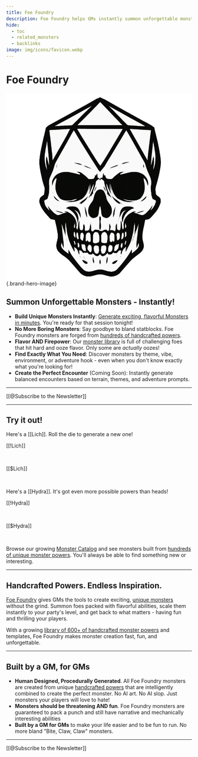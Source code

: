 ```yaml
---
title: Foe Foundry
description: Foe Foundry helps GMs instantly summon unforgettable monsters for 5E and other fantasy TTRPGs. Skip the statblock grind—get handcrafted powers, flavorful foes, and encounter-ready creations built by a GM, for GMs.
hide:
  - toc
  - related_monsters
  - backlinks
image: img/icons/favicon.webp
---
```


# Foe Foundry

![Foe Foundry Skull](./img/icons/favicon.webp){.brand-hero-image}

## Summon Unforgettable Monsters - Instantly!

- **Build Unique Monsters Instantly**: [Generate exciting, flavorful Monsters in minutes](./generate/index.md). You're ready for that session tonight!
- **No More Boring Monsters**: Say goodbye to bland statblocks. Foe Foundry monsters are forged from [hundreds of handcrafted powers](./powers/all.md).
- **Flavor AND Firepower**: Our [monster library](./monsters/index.md) is full of challenging foes that hit hard and ooze flavor. Only some are *actually* oozes!
- **Find Exactly What You Need**: Discover monsters by theme, vibe, environment, or adventure hook - even when you don't know exactly what you're looking for!
- **Create the Perfect Encounter** (Coming Soon): Instantly generate balanced encounters based on terrain, themes, and adventure prompts.

---

[[@Subscribe to the Newsletter]]

---

## Try it out!

Here's a [[Lich]]. Roll the die to generate a new one!  

[[!Lich]]  

<br />

[[$Lich]]  

<br />

Here's a [[Hydra]]. It's got even more possible powers than heads!  

[[!Hydra]]  

<br/>

[[$Hydra]]  

<br/>

Browse our growing [Monster Catalog](./monsters/index.md) and see monsters built from [hundreds of unique monster powers](./powers/all.md). You'll always be able to find something new or interesting.  

---

## Handcrafted Powers. Endless Inspiration. 

<span class="branding">[Foe Foundry](https://foefoundry.com)</span> gives GMs the tools to create exciting, [unique monsters](./monsters/index.md) without the grind. Summon foes packed with flavorful abilities, scale them instantly to your party's level, and get back to what matters - having fun and thrilling your players.

With a growing [library of 600+ of handcrafted monster powers](./powers/all.md) and templates, Foe Foundry makes monster creation fast, fun, and unforgettable.

---

## Built by a GM, for GMs

- **Human Designed, Procedurally Generated**. All Foe Foundry monsters are created from unique [handcrafted powers](./powers/all.md) that are intelligently combined to create the perfect monster. No AI art. No AI slop. Just monsters your players will love to hate!
- **Monsters should be threatening AND fun**. Foe Foundry monsters are guaranteed to pack a punch and still have narrative and mechanically interesting abilities
- **Built by a GM for GMs** to make your life easier and to be fun to run. No more bland "Bite, Claw, Claw" monsters.

---

[[@Subscribe to the Newsletter]]